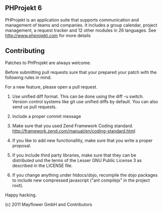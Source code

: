 PHProjekt 6
-----------

PHProjekt is an application suite that supports communication and management of 
teams and companies. It includes a group calendar, project management, a 
request tracker and 12 other modules in 26 languages. 
See http://www.phprojekt.com for more details

Contributing 
-----------

Patches to PHProjekt are always welcome.

Before submitting pull requests sure that your prepared your patch with
the following rules in mind.

For a new feature, please open a pull request.

 1. Use unified diff format. This can be done using the diff -u switch. Version control
    systems like git use unified diffs by default. You can also send us
    pull requests.

 2. Include a proper commit message

 3. Make sure that you used Zend Framework Coding standard.
    http://framework.zend.com/manual/en/coding-standard.html

 4. If you like to add new functionallity, make sure that you write a proper proposal.

 5. If you include third party libraries, make sure that they can be distributed und
    the terms of the Lesser GNU Public License 3 as described in the LICENSE file.

 6. If you change anything under htdocs/dojo, recompile the dojo packages to include new compressed javascript
    ("ant compilejs" in the project root).

Happy hacking.

(c) 2011 Mayflower GmbH and Contributors
